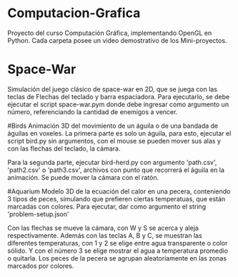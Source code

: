 # Computacion-Grafica
Proyecto del curso Computación Gráfica, implementando OpenGL en Python.
Cada carpeta posee un video demostrativo de los Mini-proyectos.

# Space-War
Simulación del juego clásico de space-war en 2D, que se juega con las teclas de Flechas del teclado y barra espaciadora.
Para ejecutarlo, se debe ejecutar el script space-war.pym donde debe ingresar como argumento un número, 
referenciando la cantidad de enemigos a vencer.
 
#Birds
Animación 3D del movimiento de un águila o de una bandada de águilas en voxeles.
La primera parte es solo un águila, para esto, ejecutar el script bird.py sin argumentos, con el mouse se pueden
mover sus alas y con las flechas del teclado, la cámara.
 
Para la segunda parte, ejecutar bird-herd.py con argumento 'path.csv', 'path2.csv' o 'path3.csv', archivos con punto
que recorrerá el águila en la animación. Se puede mover la cámara con el ratón.
 
#Aquarium
Modelo 3D de la ecuación del calor en una pecera, conteniendo 3 tipos de peces, simulando que prefieren ciertas temperatuas, que están marcadas con colores.
Para ejecutar, dar como argumento el string 'problem-setup.json'

Con las flechas se mueve la cámara, con W y S se acerca y aleja respectivamente.
Además con las teclas A, B y C, se muestran las diferentes temperaturas, con 1 y 2 se elige entre agua transparente o color sólido.
Y con el número 3 se elige mostrar el agua a temperatura promedio o quitarla.
Los peces de la pecera se agrupan aleatoriamente en las zonas marcados por colores.
